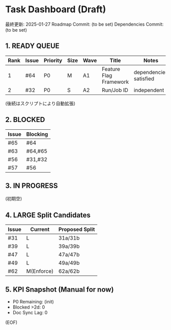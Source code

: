 # Task Dashboard (Draft)

最終更新: 2025-01-27
Roadmap Commit: (to be set)
Dependencies Commit: (to be set)

## 1. READY QUEUE
| Rank | Issue | Priority | Size | Wave | Title | Notes |
|------|-------|----------|------|------|-------|-------|
| 1 | #64 | P0 | M | A1 | Feature Flag Framework | dependencies satisfied |
| 2 | #32 | P0 | S | A2 | Run/Job ID | independent |

(後続はスクリプトにより自動拡張)

## 2. BLOCKED
| Issue | Blocking |
|-------|----------|
| #65 | #64 |
| #63 | #64,#65 |
| #56 | #31,#32 |
| #57 | #56 |

## 3. IN PROGRESS
(初期空)

## 4. LARGE Split Candidates
| Issue | Current | Proposed Split |
|-------|---------|----------------|
| #31 | L | 31a/31b |
| #39 | L | 39a/39b |
| #47 | L | 47a/47b |
| #49 | L | 49a/49b |
| #62 | M(Enforce) | 62a/62b |

## 5. KPI Snapshot (Manual for now)
- P0 Remaining: (init)
- Blocked >2d: 0
- Doc Sync Lag: 0

(EOF)